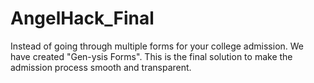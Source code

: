 # AngelHack_Final
Instead of going through multiple forms for your college admission. We have created "Gen-ysis Forms". This is the final solution to make the admission process smooth and transparent.
